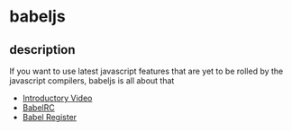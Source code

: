 # babeljs

## description
If you want to use latest javascript features that are yet to be rolled by the javascript compilers, babeljs is all about that


- [Introductory Video](https://www.youtube.com/watch?v=C2PDAGCrk_g)
- [BabelRC](https://babeljs.io/docs/usage/babelrc/)
- [Babel Register](https://babeljs.io/docs/usage/babel-register/)


